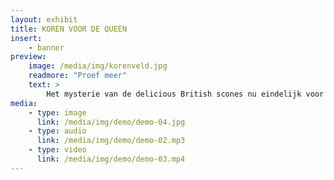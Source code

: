 ```yaml
---
layout: exhibit
title: KOREN VOOR DE QUEEN
insert:
    - banner
preview: 
    image: /media/img/korenveld.jpg
    readmore: "Proef meer"
    text: >
        Het mysterie van de delicious British scones nu eindelijk voor u onthuld.
media:
    - type: image
      link: /media/img/demo/demo-04.jpg
    - type: audio
      link: /media/img/demo/demo-02.mp3
    - type: video
      link: /media/img/demo/demo-03.mp4
---
```

